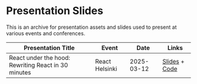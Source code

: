 # Presentation Slides

This is an archive for presentation assets and slides used to present at various events and conferences.

<!-- prettier-ignore -->
| Presentation Title | Event | Date | Links |
| - | - | - | - |
| React under the hood: Rewriting React in 30 minutes | React Helsinki | 2025-03-12 | [Slides](2025-03-12--react-helsinki--react-under-the-hood.pdf) + [Code](2025-03-12--react-helsinki--react-under-the-hood/index.tsx) |
